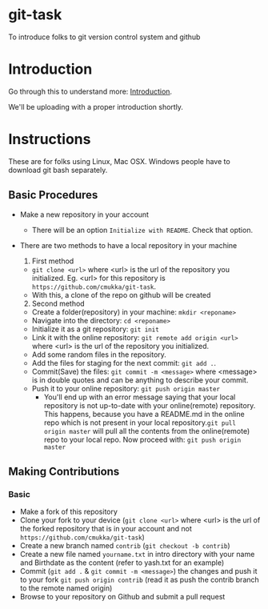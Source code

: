 # git-task
To introduce folks to git version control system and github

# Introduction
Go through this to understand more: [Introduction](http://stackoverflow.com/questions/11816424/understanding-the-basics-of-git-and-github).

We'll be uploading with a proper introduction shortly.

# Instructions
These are for folks using Linux, Mac OSX. Windows people have to download git bash separately.

## Basic Procedures
* Make a new repository in your account
  * There will be an option `Initialize with README`. Check that option.


* There are two methods to have a local repository in your machine
  1. First method
    * `git clone <url>` where \<url\> is the url of the repository you initialized. Eg. \<url\> for this repository is `https://github.com/cmukka/git-task`. 
    * With this, a clone of the repo on github will be created 


  2. Second method
    * Create a folder(repository) in your machine: `mkdir <reponame>`
    * Navigate into the directory: `cd <reponame>`
    * Initialize it as a git repository: `git init`
    * Link it with the online repository: `git remote add origin <url>` where \<url\> is the url of the repository you initialized.
    * Add some random files in the repository.
    * Add the files for staging for the next commit: `git add .`.
    * Commit(Save) the files: `git commit -m <message>` where \<message\> is in double quotes and can be anything to describe your commit.
    * Push it to your online repository: `git push origin master`
      * You'll end up with an error message saying that your local repository is not up-to-date with your online(remote) repository. This happens, because you have a README.md in the online repo which is not present in your local repository.`git pull origin master` will pull all the contents from the online(remote) repo to your local repo. Now proceed with: `git push origin master`


## Making Contributions
### Basic
* Make a fork of this repository
* Clone your fork to your device (`git clone <url>` where \<url\> is the url of the forked repository that is in your account and not `https://github.com/cmukka/git-task`)
* Create a new branch named `contrib` (`git checkout -b contrib`)
* Create a new file named `yourname.txt` in intro directory with your name and Birthdate as the content (refer to yash.txt for an example)
* Commit (`git add .` & `git commit -m <message>`) the changes and push it to your fork `git push origin contrib` (read it as push the contrib branch to the remote named origin)
* Browse to your repository on Github and submit a pull request
